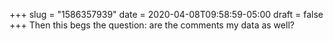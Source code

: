 +++
slug = "1586357939"
date = 2020-04-08T09:58:59-05:00
draft = false
+++
Then this begs the question: are the comments my data as well?